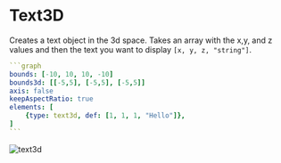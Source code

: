 # Text3D

Creates a text object in the 3d space. Takes an array with the x,y, and z values and then the text you want to display `[x, y, z, "string"]`.

````yaml
```graph
bounds: [-10, 10, 10, -10]
bounds3d: [[-5,5], [-5,5], [-5,5]]
axis: false
keepAspectRatio: true
elements: [
	{type: text3d, def: [1, 1, 1, "Hello"]},
]
```
````

![text3d](imgs/Text3D-graph-1.png)
